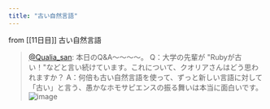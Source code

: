 ```yaml
---
title: "古い自然言語"
---
```


from [[11日目]]
古い自然言語
> [@Qualia_san](https://twitter.com/Qualia_san/status/1589430579967463425?s=20&t=GCWZqjoCb8t7GZ_xJN_Q5w): 本日のQ&A～～～～。
> Q：大学の先輩が "Rubyが古い！"などと言い続けています。これについて、クオリアさんはどう思われますか？
> A：何倍も古い自然言語を使って、ずっと新しい言語に対して「古い」と言う、愚かなホモサピエンスの振る舞いは本当に面白いです。
> ![image](https://pbs.twimg.com/media/Fg7KggPVsAA1yiz.png)
